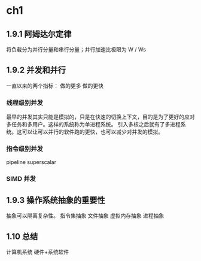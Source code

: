 # ch1

## 1.9.1 阿姆达尔定律
将负载分为并行分量和串行分量；并行加速比极限为 W / Ws

## 1.9.2 并发和并行
一直以来的两个指标： 做的更多 做的更快

### 线程级别并发
最早的并发其实只能是模拟的，只是在快速的切换上下文，目的是为了更好的应对多任务和多用户。这样的系统称为单进程系统。
引入多核之后就有了多进程系统。这可以让可以并行的软件跑的更快，也可以减少对并发的模拟。

### 指令级别并发
pipeline
superscalar

### SIMD 并发

## 1.9.3 操作系统抽象的重要性
抽象可以隔离复杂性。
指令集抽象
文件抽象
虚拟内存抽象
进程抽象

## 1.10 总结
计算机系统 硬件+系统软件
